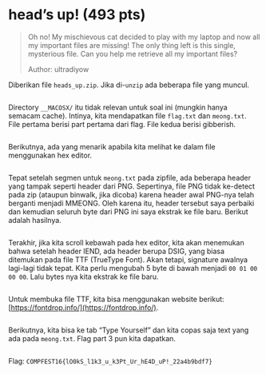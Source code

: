 # head’s up! (493 pts)

> Oh no! My mischievous cat decided to play with my laptop and now all my important files are missing! The only thing left is this single, mysterious file. Can you help me retrieve all my important files?
>
> Author: ultradiyow

Diberikan file `heads_up.zip`. Jika di-`unzip` ada beberapa file yang muncul.

<figure><img src="https://lh7-rt.googleusercontent.com/docsz/AD_4nXe2t6CFDplCoB48Q9ow_uq0RBxVJFJbiGp3l5jXFFlbM-deqgp2QoBBlGbyA1meM6Wo2_BWxHXCeIANyBhq4i5QzCJrdex1H-zZooFDXBJ95-G9NZk_jqiVCuG8amcT-Tdz9FpXt0DDLkegsX02XFZLXDQ?key=ndfxH1b3fpmazlbRgIkT3Q" alt=""><figcaption></figcaption></figure>

Directory `__MACOSX/` itu tidak relevan untuk soal ini (mungkin hanya semacam cache). Intinya, kita mendapatkan file `flag.txt` dan `meong.txt`. File pertama berisi part pertama dari flag. File kedua berisi gibberish.

<figure><img src="https://lh7-rt.googleusercontent.com/docsz/AD_4nXfkhXs4EiOa9PYvyr02ZrJK9GYORaEnT8JclQYIZEzQUx4gCR-CkGzGL2I4MHYPnWwLIPKR4M-3LIKNEnHq0JmboeIMvRUm_uGCiRuGX_tkeKeL3-FPMolEZs5UqLXWiMFgE4T432_k_3m0SJyd_jVfi9MX?key=ndfxH1b3fpmazlbRgIkT3Q" alt=""><figcaption></figcaption></figure>

Berikutnya, ada yang menarik apabila kita melihat ke dalam file menggunakan hex editor.

<figure><img src="https://lh7-rt.googleusercontent.com/docsz/AD_4nXcKG2tZMlgGw2xEZrvsw1sdnEM335UDt-8w7FjarWI6Qtue4TuFAOLkVFKxXBZJ3UwSdGivb3yRIAM59N9-eXtgxUJMNKSk5EQ6zenn3hHQLTXa8nvId5krobsd3qwOYvstSX9e0m4HiTVzsTVCoNxHlTEV?key=ndfxH1b3fpmazlbRgIkT3Q" alt=""><figcaption></figcaption></figure>

Tepat setelah segmen untuk `meong.txt` pada zipfile, ada beberapa header yang tampak seperti header dari PNG. Sepertinya, file PNG tidak ke-detect pada zip (ataupun binwalk, jika dicoba) karena header awal PNG-nya telah berganti menjadi MMEONG. Oleh karena itu, header tersebut saya perbaiki dan kemudian seluruh byte dari PNG ini saya ekstrak ke file baru. Berikut adalah hasilnya.

<figure><img src="https://lh7-rt.googleusercontent.com/docsz/AD_4nXeXt2Wj49NhGuDnXLmcrSx7_IuJzL9cV18_1KBYZRt2pJWAYq9O0YtOOALrFzmzqB7mmiLqWYHIUTA0ZapvdAvLahg0este3Cf2AuNZbYqoin7HSl55_3_I_LfNIS3fawc4hLZjwCUWP0KnGXjGDXjRqW0?key=ndfxH1b3fpmazlbRgIkT3Q" alt=""><figcaption></figcaption></figure>

Terakhir, jika kita scroll kebawah pada hex editor, kita akan menemukan bahwa setelah header IEND, ada header berupa DSIG, yang biasa ditemukan pada file TTF (TrueType Font). Akan tetapi, signature awalnya lagi-lagi tidak tepat. Kita perlu mengubah 5 byte di bawah menjadi `00 01 00 00 00`. Lalu bytes nya kita ekstrak ke file baru.

<figure><img src="https://lh7-rt.googleusercontent.com/docsz/AD_4nXeKOdFCvtVB58FExmAy2gRXhBdih8fXLpqIsmXs6yQwPX_effTt43lh-sNdSaMQ8nTlNLG0FyB73wKb12OtG0aulZYu8CUlYBNn7cfkfekUqX9bEeqeSY8BHd4OtCPRs18kQevH8TVqGQB09JMuXca07-mX?key=ndfxH1b3fpmazlbRgIkT3Q" alt=""><figcaption></figcaption></figure>

Untuk membuka file TTF, kita bisa menggunakan website berikut: [https://fontdrop.info/](https://fontdrop.info/).

<figure><img src="https://lh7-rt.googleusercontent.com/docsz/AD_4nXeDrsRmJyE0mWPYR5VSEzaaKdwdOcUK9V8xFyQ_ESTTYdPlzMEsGSr0kH5y7TpRuD2vorrftDx1iCi3xxd3AX4zqBpg1LgR0VTD3FhUcqdqlRS-Ekeyo38UhGV0_zITLPShsrDXP4GAWrEp6jwKsCiYGWn3?key=ndfxH1b3fpmazlbRgIkT3Q" alt=""><figcaption></figcaption></figure>

Berikutnya, kita bisa ke tab “Type Yourself” dan kita copas saja text yang ada pada `meong.txt`. Flag part 3 pun kita dapatkan.

<figure><img src="https://lh7-rt.googleusercontent.com/docsz/AD_4nXfgt4pQ-VT-xVgsfCE5zTYvvrlb2cnYHHWDo05BlGvtUV4rh-A9LhDyyoydXvzVs96haovrddNipXxbTHWs7ef-rqaJZ23aJolP_j6k4MGdYhFoUhZ55dErVTEHvvU5oVceBKHuBy4tdYqUsWqWUQqEL6Ih?key=ndfxH1b3fpmazlbRgIkT3Q" alt=""><figcaption></figcaption></figure>

Flag: `COMPFEST16{lO0kS_l1k3_u_k3Pt_Ur_hE4D_uP!_22a4b9bdf7}`
